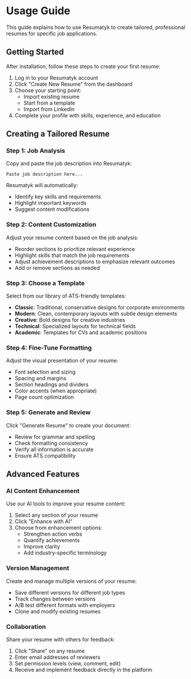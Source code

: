 # Usage Guide

This guide explains how to use Resumatyk to create tailored, professional resumes for specific job applications.

## Getting Started

After installation, follow these steps to create your first resume:

1. Log in to your Resumatyk account
2. Click "Create New Resume" from the dashboard
3. Choose your starting point:
   - Import existing resume
   - Start from a template
   - Import from LinkedIn
4. Complete your profile with skills, experience, and education

## Creating a Tailored Resume

### Step 1: Job Analysis

Copy and paste the job description into Resumatyk:

```
Paste job description here...
```

Resumatyk will automatically:
- Identify key skills and requirements
- Highlight important keywords
- Suggest content modifications

### Step 2: Content Customization

Adjust your resume content based on the job analysis:

- Reorder sections to prioritize relevant experience
- Highlight skills that match the job requirements
- Adjust achievement descriptions to emphasize relevant outcomes
- Add or remove sections as needed

### Step 3: Choose a Template

Select from our library of ATS-friendly templates:

- **Classic**: Traditional, conservative designs for corporate environments
- **Modern**: Clean, contemporary layouts with subtle design elements
- **Creative**: Bold designs for creative industries
- **Technical**: Specialized layouts for technical fields
- **Academic**: Templates for CVs and academic positions

### Step 4: Fine-Tune Formatting

Adjust the visual presentation of your resume:

- Font selection and sizing
- Spacing and margins
- Section headings and dividers
- Color accents (when appropriate)
- Page count optimization

### Step 5: Generate and Review

Click "Generate Resume" to create your document:

- Review for grammar and spelling
- Check formatting consistency
- Verify all information is accurate
- Ensure ATS compatibility

## Advanced Features

### AI Content Enhancement

Use our AI tools to improve your resume content:

1. Select any section of your resume
2. Click "Enhance with AI"
3. Choose from enhancement options:
   - Strengthen action verbs
   - Quantify achievements
   - Improve clarity
   - Add industry-specific terminology

### Version Management

Create and manage multiple versions of your resume:

- Save different versions for different job types
- Track changes between versions
- A/B test different formats with employers
- Clone and modify existing resumes

### Collaboration

Share your resume with others for feedback:

1. Click "Share" on any resume
2. Enter email addresses of reviewers
3. Set permission levels (view, comment, edit)
4. Receive and implement feedback directly in the platform